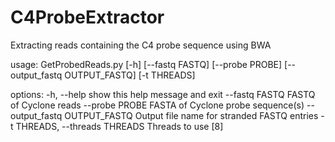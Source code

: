 # C4ProbeExtractor
Extracting reads containing the C4 probe sequence using BWA

usage: GetProbedReads.py [-h] [--fastq FASTQ] [--probe PROBE] [--output_fastq OUTPUT_FASTQ] [-t THREADS]

options:
  -h, --help            show this help message and exit
  --fastq FASTQ         FASTQ of Cyclone reads
  --probe PROBE         FASTA of Cyclone probe sequence(s)
  --output_fastq OUTPUT_FASTQ
                        Output file name for stranded FASTQ entries
  -t THREADS, --threads THREADS
                        Threads to use [8]
